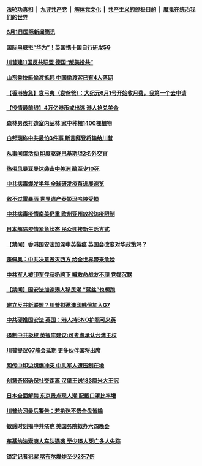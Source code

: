 ####  [法轮功真相](../../../../basic/blob/master/README.md?t=06011731) &nbsp;|&nbsp; [九评共产党](../../../../9ping.md/blob/master/README.md?t=06011731) &nbsp;|&nbsp; [解体党文化](../../../../jtdwh.md/blob/master/README.md?t=06011731)  &nbsp;|&nbsp; [共产主义的终极目的](../../../../gczydzjmd.md/blob/master/README.md?t=06011731) &nbsp;|&nbsp; [魔鬼在统治我们的世界](../../../../mgztzwmdsj.md/blob/master/README.md?t=06011731) 

#### [6月1日国际新闻简讯](../pages/prog202/a102860607.md?t=06011731) 

#### [国际串联拒“华为”！英国携十国自行研发5G](../pages/prog202/a102860610.md?t=06011731) 

#### [川普建11国反共联盟 德国“叛美投共”](../pages/prog202/a102860588.md?t=06011731) 

#### [山东乘快艇偷渡抵韩 中国偷渡客已有4人落网](../pages/prog202/a102860576.md?t=06011731) 

#### [【香港告急】袁弓夷（袁爸爸）：大纪元6月1号开始收月费，我第一个去申请](../pages/prog202/a102860558.md?t=06011731) 

#### [【役情最前线】4万亿港币或出逃 港人抢兑美金](../pages/prog202/a102860473.md?t=06011731) 

#### [森林男孩打造室内丛林 家中种植1400棵植物](../pages/prog202/a102860477.md?t=06011731) 

#### [白邦瑞称中共最怕3件事 断言拜登将输给川普](../pages/prog202/a102860450.md?t=06011731) 

#### [从事间谍活动 印度驱逐巴基斯坦2名外交官](../pages/prog202/a102860440.md?t=06011731) 

#### [热带风暴亚曼达袭击中美洲 酿至少10死](../pages/prog202/a102860424.md?t=06011731) 

#### [中共病毒爆发半年 全球研发疫苗进展速览](../pages/prog202/a102860270.md?t=06011731) 

#### [敌不过雷暴雨 世界遗产泰姬玛哈陵受损](../pages/prog202/a102860381.md?t=06011731) 


#### [中共病毒疫情南美仍重 欧州亚州放松防疫限制](../pages/prog202/a102860229.md?t=06011731) 

#### [日本解除疫情紧急状态 民众迎接新生活方式](../pages/prog202/a102860260.md?t=06011731) 

#### [【禁闻】香港国安法加深中英裂痕 英国会改变对华政策吗？](../pages/prog202/a102860327.md?t=06011731) 

#### [蓬佩奥：中共决意毁灭西方 给全世界带来危险](../pages/prog202/a102860292.md?t=06011731) 

#### [中共军人被印军俘获扔胯下 喊救命战友不理 党媒沉默](../pages/prog202/a102860267.md?t=06011731) 

#### [【禁闻】国安法加速港人移民潮 “蓝丝”也想跑](../pages/prog202/a102860268.md?t=06011731) 

#### [建立反共新联盟？川普拟邀澳印韩俄加入G7](../pages/prog202/a102860250.md?t=06011731) 

#### [中共硬推国安法 英国：港人持BNO护照可来英](../pages/prog202/a102860227.md?t=06011731) 

#### [遏制中共极权 英智库建议:可考虑承认台湾主权](../pages/prog202/a102860219.md?t=06011731) 

#### [川普提议G7峰会延期 更多伙伴国将出席](../pages/prog202/a102860207.md?t=06011731) 

#### [网传中印边境爆冲突 中共军人遭压制在地](../pages/prog202/a102860154.md?t=06011731) 

#### [创意奇招确保社交距离 汉堡王送183厘米大王冠](../pages/prog202/a102860150.md?t=06011731) 

#### [日本全面解禁 东京景点现人潮 配戴口罩比率增](../pages/prog202/a102860135.md?t=06011731) 

#### [川普给习最后警告：若执迷不悟全盘皆输](../pages/prog202/a102860090.md?t=06011731) 

#### [敏感时刻揭中共疮疤 美国务院拟办六四晚会](../pages/prog202/a102860056.md?t=06011731) 

#### [布基纳法索商人车队遇袭 至少15人死亡多人失踪](../pages/prog202/a102860069.md?t=06011731) 

#### [锁定记者犯案 喀布尔爆炸至少2死7伤](../pages/prog202/a102860052.md?t=06011731) 

